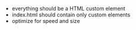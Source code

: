 - everything should be a HTML custom element
- index.html should contain only custom elements
- optimize for speed and size